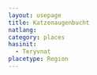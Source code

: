 ```yaml
---
layout: usepage
title: Katzenaugenbucht
natlang:
category: places
hasinit:
  - Teryvnat
placetype: Region
---
```

